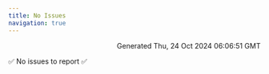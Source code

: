 ```yaml
---
title: No Issues
navigation: true
---
```


<p style="text-align:right;color:#cccs">
Generated Thu, 24 Oct 2024 06:06:51 GMT
</p>
<p>✅ No issues to report ✅</p>



